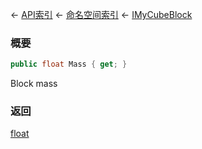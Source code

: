 ← [API索引](Api-Index) ← [命名空间索引](Namespace-Index) ← [IMyCubeBlock](VRage.Game.ModAPI.Ingame.IMyCubeBlock)

### 概要

```csharp
public float Mass { get; }
```

Block mass

### 返回

[float](https://docs.microsoft.com/en-us/dotnet/api/System.Single?view=netframework-4.6)

